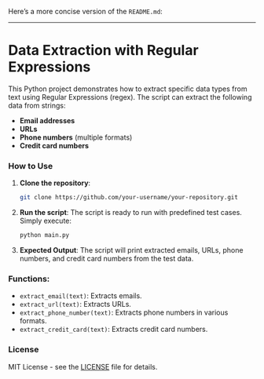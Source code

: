 Here’s a more concise version of the `README.md`:

---

# Data Extraction with Regular Expressions

This Python project demonstrates how to extract specific data types from text using Regular Expressions (regex). The script can extract the following data from strings:
- **Email addresses**
- **URLs**
- **Phone numbers** (multiple formats)
- **Credit card numbers**

### How to Use

1. **Clone the repository**:
   ```bash
   git clone https://github.com/your-username/your-repository.git
   ```

2. **Run the script**:
   The script is ready to run with predefined test cases. Simply execute:
   ```bash
   python main.py
   ```

3. **Expected Output**:
   The script will print extracted emails, URLs, phone numbers, and credit card numbers from the test data.

### Functions:
- `extract_email(text)`: Extracts emails.
- `extract_url(text)`: Extracts URLs.
- `extract_phone_number(text)`: Extracts phone numbers in various formats.
- `extract_credit_card(text)`: Extracts credit card numbers.

### License
MIT License - see the [LICENSE](LICENSE) file for details.
